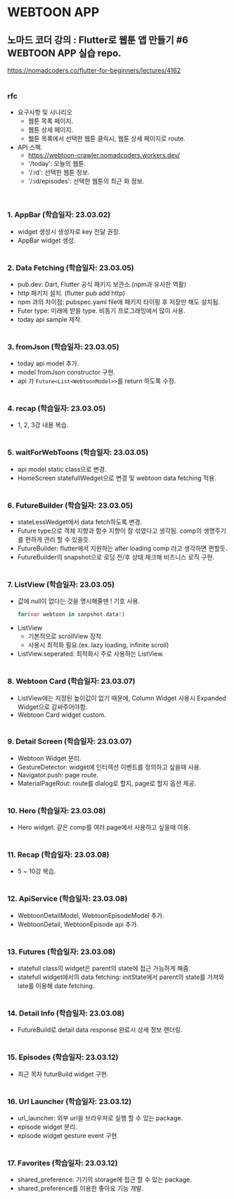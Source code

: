 # WEBTOON APP

## 노마드 코더 강의 : Flutter로 웹툰 앱 만들기 #6 WEBTOON APP 실습 repo.

https://nomadcoders.co/flutter-for-beginners/lectures/4162
<br /> <br />

### rfc

- 요구사항 및 시나리오
  - 웹툰 목록 페이지.
  - 웹툰 상세 페이지.
  - 웳툰 목록에서 선택한 웹툰 클릭시, 웹툰 상세 페이지로 route.
- API 스펙.
  - https://webtoon-crawler.nomadcoders.workers.dev/
  - '/today': 오늘의 웹툰.
  - '/:id': 선택한 웹툰 정보.
  - '/:id/episodes': 선택한 웹툰의 최근 화 정보.

<br />

### 1. AppBar (학습일자: 23.03.02)

- widget 생성시 생성자로 key 전달 권장.
- AppBar widget 생성.
  <br/><br/>

### 2. Data Fetching (학습일자: 23.03.05)

- pub.dev: Dart, Flutter 공식 패키지 보관소.(npm과 유사한 역활)
- http 패키지 설치. (flutter pub add http)
- npm 과의 차이점: pubspec.yaml file에 패키지 타이핑 후 저장만 해도 설치됨.
- Futer type: 미래에 받을 type. 비동기 프로그래밍에서 많이 사용.
- today api sample 제작.
  <br/><br/>

### 3. fromJson (학습일자: 23.03.05)

- today api model 추가.
- model fromJson constructor 구현.
- api 가 `Future<List<WebtoonModel>>`를 return 하도록 수정.
  <br /><br />

### 4. recap (학습일자: 23.03.05)

- 1, 2, 3강 내용 복습.
  <br/><br/>

### 5. waitForWebToons (학습일자: 23.03.05)

- api model static class으로 변경.
- HomeScreen statefullWedget으로 변경 및 webtoon data fetching 적용.
  <br/><br/>

### 6. FutureBuilder (학습일자: 23.03.05)

- stateLessWedget에서 data fetch하도록 변경.
- Future type으로 객체 지향과 함수 지향이 잘 섞였다고 생각됨. comp의 생명주기를 편하게 관리 할 수 있을듯.
- FutureBuilder: flutter에서 지원하는 after loading comp 라고 생각하면 편할듯.
- FutureBuilder의 snapshot으로 로딩 전/후 상태 체크해 비즈니스 로직 구현.
  <br /><br />

### 7. ListView (학습일자: 23.03.05)

- 값에 null이 없다는 것을 명시해줄땐 ! 기호 사용.
  ```dart
  for(var webtoon in sanpshot.data!)
  ```
- ListView
  - 기본적으로 scrollView 장착.
  - 사용시 최적화 필요.(ex. lazy loading, infinite scroll)
- ListView.seperated: 최적화시 주로 사용하는 ListView.
  <br /><br/>

### 8. Webtoon Card (학습일자: 23.03.07)

- ListView에는 지정된 높이값이 없기 때문에, Column Widget 사용시 Expanded Widget으로 감싸주어야함.
- Webtoon Card widget custom.
  <br/><br/>

### 9. Detail Screen (학습일자: 23.03.07)

- Webtoon Widget 분리.
- GestureDetector: widget에 인터렉션 이벤트를 정의하고 싶을때 사용.
- Navigator.push: page route.
- MaterialPageRout: route를 dialog로 할지, page로 할지 옵션 제공.
  <br /><br />

### 10. Hero (학습일자: 23.03.08)

- Hero widget: 같은 comp를 여러 page에서 사용하고 싶을때 이용.
  <br/><br/>

### 11. Recap (학습일자: 23.03.08)

- 5 ~ 10강 복습.
  <br/> <br/>

### 12. ApiService (학습일자: 23.03.08)

- WebtoonDetailModel, WebtoonEpisodeModel 추가.
- WebtoonDetail, WebtoonEpisode api 추가.
  <br/><br/>

### 13. Futures (학습일자: 23.03.08)

- statefull class의 widget은 parent의 state에 접근 가능하게 해줌.
- statefull widget에서의 data fetching: initState에서 parent의 state를 가져와 late를 이용해 date fetching.
  <br/><br/>

### 14. Detail Info (학습일자: 23.03.08)

- FutureBuild로 detail data response 완료시 상세 정보 랜더링.
  <br /><br/>

### 15. Episodes (학습일자: 23.03.12)

- 최근 목차 futurBuild widget 구현.
  <br/><br/>

### 16. Url Launcher (학습일자: 23.03.12)

- url_launcher: 외부 url을 브라우져로 실행 할 수 있는 package.
- episode widget 분리.
- episode widget gesture event 구현.
  <br/> <br/>

### 17. Favorites (학습일자: 23.03.12)

- shared_preference: 기기의 storage에 접근 할 수 있는 package.
- shared_preference를 이용한 좋아요 기능 개발.
